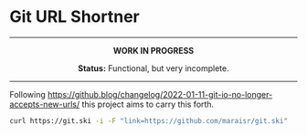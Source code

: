 # Git URL Shortner

---

<p align="center"><strong>WORK IN PROGRESS</strong></p>

<p align="center"><strong>Status:</strong> Functional, but very incomplete.</p>

---

Following https://github.blog/changelog/2022-01-11-git-io-no-longer-accepts-new-urls/ this project
aims to carry this forth.

```sh
curl https://git.ski -i -F "link=https://github.com/maraisr/git.ski"
```
